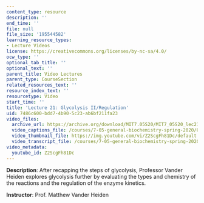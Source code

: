 ```yaml
---
content_type: resource
description: ''
end_time: ''
file: null
file_size: '195544582'
learning_resource_types:
- Lecture Videos
license: https://creativecommons.org/licenses/by-nc-sa/4.0/
ocw_type: ''
optional_tab_title: ''
optional_text: ''
parent_title: Video Lectures
parent_type: CourseSection
related_resources_text: ''
resource_index_text: ''
resourcetype: Video
start_time: ''
title: 'Lecture 21: Glycolysis II/Regulation'
uid: 7486c600-bdd7-4b90-5c23-ab6bf211fa23
video_files:
  archive_url: https://archive.org/download/MIT7.05S20/MIT7_05S20_lec21_300k.mp4
  video_captions_file: /courses/7-05-general-biochemistry-spring-2020/063bf5cabebf56beabb332bea8043041_Z2ScgFh81Dc.vtt
  video_thumbnail_file: https://img.youtube.com/vi/Z2ScgFh81Dc/default.jpg
  video_transcript_file: /courses/7-05-general-biochemistry-spring-2020/8464d7d289e84b7cbd54aede8a5c47dd_Z2ScgFh81Dc.pdf
video_metadata:
  youtube_id: Z2ScgFh81Dc
---
```


**Description**: After recapping the steps of glycolysis, Professor Vander Heiden explores glycolysis further by evaluating the types and chemistry of the reactions and the regulation of the enzyme kinetics. 

**Instructor**: Prof. Matthew Vander Heiden

